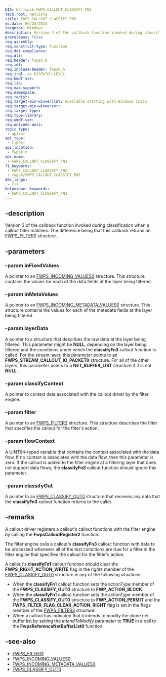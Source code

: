 ```yaml
---
UID: NC:fwpsk.FWPS_CALLOUT_CLASSIFY_FN3
tech.root: netvista
title: FWPS_CALLOUT_CLASSIFY_FN3
ms.date: 06/25/2024
targetos: Windows
description: Version 3 of the callback function invoked during classification when a callout filter matches.
prerelease: false
req.assembly: 
req.construct-type: function
req.ddi-compliance: 
req.dll: 
req.header: fwpsk.h
req.idl: 
req.include-header: fwpsk.h
req.irql: <= DISPATCH_LEVEL
req.kmdf-ver: 
req.lib: 
req.max-support: 
req.namespace: 
req.redist: 
req.target-min-winverclnt: Available starting with Windows Vista.
req.target-min-winversvr: 
req.target-type: 
req.type-library: 
req.umdf-ver: 
req.unicode-ansi: 
topic_type:
 - apiref
api_type:
 - LibDef
api_location:
 - fwpsk.h
api_name:
 - FWPS_CALLOUT_CLASSIFY_FN3
f1_keywords:
 - FWPS_CALLOUT_CLASSIFY_FN3
 - fwpsk/FWPS_CALLOUT_CLASSIFY_FN3
dev_langs:
 - c++
helpviewer_keywords:
 - FWPS_CALLOUT_CLASSIFY_FN3
---
```


## -description

Version 3 of the callback function invoked during classification when a callout filter matches. The difference being that this callback returns an [FWPS_FILTER3](/windows/win32/api/fwpstypes/ns-fwpstypes-fwps_filter3) structure.

## -parameters

### -param inFixedValues

A pointer to an [FWPS_INCOMING_VALUES0](/windows/win32/api/fwpstypes/ns-fwpstypes-fwps_incoming_values0) structure. This structure contains the values for each of the data fields at the layer being filtered.

### -param inMetaValues

A pointer to an [FWPS_INCOMING_METADATA_VALUES0](/windows/win32/api/fwpsu/ns-fwpsu-fwps_incoming_metadata_values0) structure. This structure contains the values for each of the metadata fields at the layer being filtered.

### -param layerData

A pointer to a structure that describes the raw data at the layer being filtered. This parameter might be **NULL**, depending on the layer being filtered and the conditions under which the **classifyFn3** callout function is called. For the stream layer, this parameter points to an **FWPS_STREAM_CALLOUT_IO_PACKET0** structure. For all of the other layers, this parameter points to a **NET_BUFFER_LIST** structure if it is not **NULL**.

### -param classifyContext

A pointer to context data associated with the callout driver by the filter engine.

### -param filter

A pointer to an [FWPS_FILTER3](/windows/win32/api/fwpstypes/ns-fwpstypes-fwps_filter3) structure. This structure describes the filter that specifies the callout for the filter's action.

### -param flowContext

A UINT64-typed variable that contains the context associated with the data flow. If no context is associated with the data flow, then this parameter is zero. If the callout is added to the filter engine at a filtering layer that does not support data flows, the **classifyFn3** callout function should ignore this parameter.

### -param classifyOut

A pointer to an [FWPS_CLASSIFY_OUT0](/windows/win32/api/fwpstypes/ns-fwpstypes-fwps_classify_out0) structure that receives any data that the **classifyFn3** callout function returns to the caller.

## -remarks

A callout driver registers a callout's callout functions with the filter engine by calling the **FwpsCalloutRegister2** function.

The filter engine calls a callout's **classifyFn3** callout function with data to be processed whenever all of the test conditions are true for a filter in the filter engine that specifies the callout for the filter's action.

A callout's **classifyFn1** callout function should clear the **FWPS_RIGHT_ACTION_WRITE** flag in the *rights* member of the [FWPS_CLASSIFY_OUT0](/windows/win32/api/fwpstypes/ns-fwpstypes-fwps_classify_out0) structure in any of the following situations:

- When the **classifyFn1** callout function sets the actionType member of the **FWPS_CLASSIFY_OUT0** structure to **FWP_ACTION_BLOCK**.
- When the **classifyFn1** callout function sets the actionType member of the **FWPS_CLASSIFY_OUT0** structure to **FWP_ACTION_PERMIT** and the **FWPS_FILTER_FLAG_CLEAR_ACTION_RIGHT** flag is set in the flags member of the [FWPS_FILTER3](/windows/win32/api/fwpstypes/ns-fwpstypes-fwps_filter3) structure.
- When a callout has indicated that it intends to modify the clone net buffer list by setting the *intendToModify* parameter to **TRUE** in a call to the **FwpsReferenceNetBufferList0** function.

## -see-also

- [FWPS_FILTER3](/windows/win32/api/fwpstypes/ns-fwpstypes-fwps_filter3)
- [FWPS_INCOMING_VALUES0](/windows/win32/api/fwpstypes/ns-fwpstypes-fwps_incoming_values0)
- [FWPS_INCOMING_METADATA_VALUES0](/windows/win32/api/fwpsu/ns-fwpsu-fwps_incoming_metadata_values0)
- [FWPS_CLASSIFY_OUT0](/windows/win32/api/fwpstypes/ns-fwpstypes-fwps_classify_out0)
